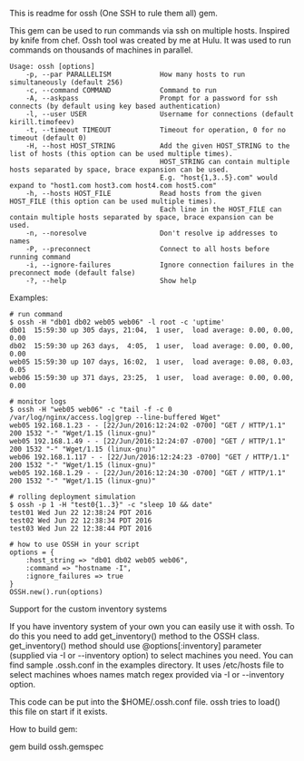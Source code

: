 This is readme for ossh (One SSH to rule them all) gem.

This gem can be used to run commands via ssh on multiple hosts. Inspired by knife from chef.
Ossh tool was created by me at Hulu. It was used to run commands on thousands of machines in parallel.

```
Usage: ossh [options]
    -p, --par PARALLELISM            How many hosts to run simultaneously (default 256)
    -c, --command COMMAND            Command to run
    -A, --askpass                    Prompt for a password for ssh connects (by default using key based authentication)
    -l, --user USER                  Username for connections (default kirill.timofeev)
    -t, --timeout TIMEOUT            Timeout for operation, 0 for no timeout (default 0)
    -H, --host HOST_STRING           Add the given HOST_STRING to the list of hosts (this option can be used multiple times).
                                     HOST_STRING can contain multiple hosts separated by space, brace expansion can be used.
                                     E.g. "host{1,3..5}.com" would expand to "host1.com host3.com host4.com host5.com"
    -h, --hosts HOST_FILE            Read hosts from the given HOST_FILE (this option can be used multiple times).
                                     Each line in the HOST_FILE can contain multiple hosts separated by space, brace expansion can be used.
    -n, --noresolve                  Don't resolve ip addresses to names
    -P, --preconnect                 Connect to all hosts before running command
    -i, --ignore-failures            Ignore connection failures in the preconnect mode (default false)
    -?, --help                       Show help
```

Examples:

```
# run command
$ ossh -H "db01 db02 web05 web06" -l root -c 'uptime'
db01  15:59:30 up 305 days, 21:04,  1 user,  load average: 0.00, 0.00, 0.00
db02  15:59:30 up 263 days,  4:05,  1 user,  load average: 0.00, 0.00, 0.00
web05 15:59:30 up 107 days, 16:02,  1 user,  load average: 0.08, 0.03, 0.05
web06 15:59:30 up 371 days, 23:25,  1 user,  load average: 0.00, 0.00, 0.00

# monitor logs
$ ossh -H "web05 web06" -c "tail -f -c 0 /var/log/nginx/access.log|grep --line-buffered Wget"
web05 192.168.1.23 - - [22/Jun/2016:12:24:02 -0700] "GET / HTTP/1.1" 200 1532 "-" "Wget/1.15 (linux-gnu)"
web05 192.168.1.49 - - [22/Jun/2016:12:24:07 -0700] "GET / HTTP/1.1" 200 1532 "-" "Wget/1.15 (linux-gnu)"
web06 192.168.1.117 - - [22/Jun/2016:12:24:23 -0700] "GET / HTTP/1.1" 200 1532 "-" "Wget/1.15 (linux-gnu)"
web05 192.168.1.29 - - [22/Jun/2016:12:24:30 -0700] "GET / HTTP/1.1" 200 1532 "-" "Wget/1.15 (linux-gnu)"

# rolling deployment simulation
$ ossh -p 1 -H "test0{1..3}" -c "sleep 10 && date"
test01 Wed Jun 22 12:38:24 PDT 2016
test02 Wed Jun 22 12:38:34 PDT 2016
test03 Wed Jun 22 12:38:44 PDT 2016

# how to use OSSH in your script
options = {
    :host_string => "db01 db02 web05 web06",
    :command => "hostname -I",
    :ignore_failures => true
}
OSSH.new().run(options)
```

Support for the custom inventory systems

If you have inventory system of your own you can easily use it with
ossh. To do this you need to add get_inventory() method to the OSSH class.
get_inventory() method should use @options[:inventory] parameter (supplied
via -I or --inventory option) to select machines you need. You can find
sample .ossh.conf in the examples directory. It uses /etc/hosts file to
select machines whoes names match regex provided via -I or --inventory
option.

This code can be put into the $HOME/.ossh.conf file. ossh tries to load()
this file on start if it exists.

How to build gem:

gem build ossh.gemspec
